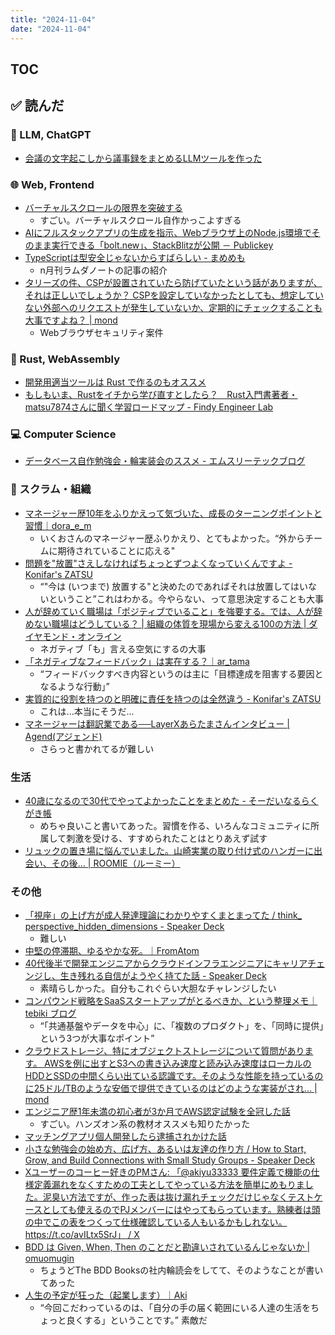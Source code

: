 ```yaml
---
title: "2024-11-04"
date: "2024-11-04"
---
```




## TOC

<!-- ## ✨ ピックアップ -->


## ✅ 読んだ

<!-- 📝 : 下の方に内容メモあり -->

### 🧠 LLM, ChatGPT

- [会議の文字起こしから議事録をまとめるLLMツールを作った](https://zenn.dev/leaner_dev/articles/20241003-minutes-compiler)

<!-- ### ☁︎ Salesforce -->


### 🌐 Web, Frontend

- [バーチャルスクロールの限界を突破する](https://zenn.dev/kohii/articles/50e0bf572aac0b)
  - すごい。バーチャルスクロール自作かっこよすぎる
- [AIにフルスタックアプリの生成を指示、Webブラウザ上のNode.js環境でそのまま実行できる「bolt.new」、StackBlitzが公開 － Publickey](https://www.publickey1.jp/blog/24/aiwebnodejsboltnewstackblitz.html)
- [TypeScriptは型安全じゃないからすばらしい - まめめも](https://mametter.hatenablog.com/entry/2024/10/07/095302)
  - n月刊ラムダノートの記事の紹介
- [タリーズの件、CSPが設置されていたら防げていたという話がありますが、それは正しいでしょうか？ CSPを設定していなかったとしても、想定していない外部へのリクエストが発生していないか、定期的にチェックすることも大事ですよね？ | mond](https://mond.how/ja/topics/cg3ytizaha99bef)
  - Webブラウザセキュリティ案件

### 🦀 Rust, WebAssembly

- [開発用適当ツールは Rust で作るのもオススメ](https://zenn.dev/codemountains/articles/0d3831c10c46b8)
- [もしもいま、Rustをイチから学び直すとしたら？　Rust入門書著者・matsu7874さんに聞く学習ロードマップ - Findy Engineer Lab](https://findy-code.io/engineer-lab/techtensei-matsu7874)

### 💻 Computer Science

- [データベース自作勉強会・輪実装会のススメ - エムスリーテックブログ](https://www.m3tech.blog/entry/2024/09/30/170000)


### 🤝 スクラム・組織

- [マネージャー歴10年をふりかえって気づいた、成長のターニングポイントと習慣｜dora_e_m](https://note.com/dora_e_m/n/naa7bdf613ec9)
  - いくおさんのマネージャー歴ふりかえり、とてもよかった。“外からチームに期待されていることに応える" 
- [問題を"放置"さえしなければちょっとずつよくなっていくんですよ - Konifar's ZATSU](https://konifar-zatsu.hatenadiary.jp/entry/2024/10/16/180806)
  - “"今は (いつまで) 放置する"と決めたのであればそれは放置してはいないということ”これはわかる。今やらない、って意思決定することも大事
- [人が辞めていく職場は「ポジティブでいること」を強要する。では、人が辞めない職場はどうしている？ | 組織の体質を現場から変える100の方法 | ダイヤモンド・オンライン](https://diamond.jp/articles/-/352075)
  - ネガティブ「も」言える空気にするの大事
- [「ネガティブなフィードバック」は実在する？｜ar_tama](https://note.com/ar_tama/n/n1d3f3bbd5441)
  - “フィードバックすべき内容というのは主に「目標達成を阻害する要因となるような行動」”
- [実質的に役割を持つのと明確に責任を持つのは全然違う - Konifar's ZATSU](https://konifar-zatsu.hatenadiary.jp/entry/2024/10/13/105803)
  - これは...本当にそうだ...
- [マネージャーは翻訳業である──LayerXあらたまさんインタビュー | Agend(アジェンド)](https://agend.jp/media/aratama/)
  - さらっと書かれてるが難しい

<!-- ### CRE (Customer Reliability Engineering) -->


### 生活

- [40歳になるので30代でやってよかったことをまとめた - そーだいなるらくがき帳](https://soudai.hatenablog.com/entry/2024/10/19/153628)
  - めちゃ良いこと書いてあった。習慣を作る、いろんなコミュニティに所属して刺激を受ける、すすめられたことはとりあえず試す
- [リュックの置き場に悩んでいました。山崎実業の取り付け式のハンガーに出会い、その後… | ROOMIE（ルーミー）](https://www.roomie.jp/2024/10/1326249/)

### その他

- [「視座」の上げ方が成人発達理論にわかりやすくまとまってた / think_ perspective_hidden_dimensions - Speaker Deck](https://speakerdeck.com/shuzon/think-perspective-hidden-dimensions)
  - 難しい
- [中堅の停滞期、ゆるやかな死。｜FromAtom](https://sizu.me/fromatom/posts/w10ht59w9572)
- [40代後半で開発エンジニアからクラウドインフラエンジニアにキャリアチェンジし、生き残れる自信がようやく持てた話 - Speaker Deck](https://speakerdeck.com/iwamot/kinoko-33efec14-974b-4c59-8a81-1c855bc34d54)
  - 素晴らしかった。自分もこれぐらい大胆なチャレンジしたい
- [コンパウンド戦略をSaaSスタートアップがとるべきか、という整理メモ｜tebiki ブログ](https://note.com/tebiki/n/n069387fe5f52)
  - “「共通基盤やデータを中心」に、「複数のプロダクト」を、「同時に提供」という3つが大事なポイント”
- [クラウドストレージ、特にオブジェクトストレージについて質問があります。 AWSを例に出すとS3への書き込み速度と読み込み速度はローカルのHDDとSSDの中間くらい出ている認識です。そのような性能を持っているのに25ドル/TBのような安価で提供できているのはどのような実装がされ… | mond](https://mond.how/ja/topics/281yty73zr7lbz6/h0swmbrmafp567l)
- [エンジニア歴1年未満の初心者が3か月でAWS認定試験を全冠した話](https://zenn.dev/acntechjp/articles/d45ef2081cb390)
  - すごい。ハンズオン系の教材オススメも知りたかった
- [マッチングアプリ個人開発したら逮捕されかけた話](https://zenn.dev/shoheiweb/articles/448e7b7c73356f)
- [小さな勉強会の始め方、広げ方、あるいは友達の作り方 / How to Start, Grow, and Build Connections with Small Study Groups - Speaker Deck](https://speakerdeck.com/ar_tama/how-to-start-grow-and-build-connections-with-small-study-groups)
- [Xユーザーのコーヒー好きのPMさん: 「@akiyu33333 要件定義で機能の仕様定義漏れをなくすための工夫としてやっている方法を簡単にめもりました。泥臭い方法ですが、作った表は抜け漏れチェックだけじゃなくテストケースとしても使えるのでPJメンバーにはやってもらっています。熟練者は頭の中でこの表をつくって仕様確認している人もいるかもしれない。 https://t.co/avILtx5SrJ」 / X](https://x.com/coffee_nomimasu/status/1767471055495647665)
- [BDD は Given, When, Then のことだと勘違いされているんじゃないか | omuomugin](https://blog.omuomugin.com/posts/2024-09-27/)
  - ちょうどThe BDD Booksの社内輪読会をしてて、そのようなことが書いてあった
- [人生の予定が狂った（起業します）｜Aki](https://note.com/ak_iii/n/nfa40ec9c11a9)
  - “今回こだわっているのは、「自分の手の届く範囲にいる人達の生活をちょっと良くする」ということです。” 素敵だ

<!-- ## ✏️ 書いた -->


<!-- ## 🗑 Stale -->

<!-- ## 📝 読んだ記事のメモ -->
